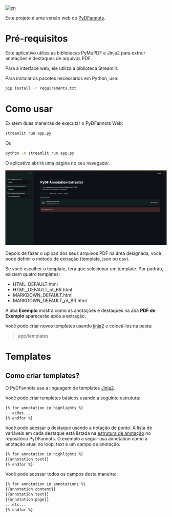 [![en](https://img.shields.io/badge/lang-en-red.svg)](README.md)

Este projeto é uma versão web do [PyDFannots](https://github.com/pho-souza/PyDFannots/).

# Pré-requisitos

Este aplicativo utiliza as bibliotecas PyMuPDF e Jinja2 para extrair anotações e destaques de arquivos PDF.

Para a interface web, ele utiliza a biblioteca Streamlit.

Para instalar os pacotes necessários em Python, use:

```bash
pip install -r requirements.txt
```

# Como usar

Existem duas maneiras de executar o PyDFannots Web:

```bash
streamlit run app.py
```

Ou

```bash
python -m streamlit run app.py
```

O aplicativo abrirá uma página no seu navegador.

![Página inicial do seu caminho](imgs/pydf_annots_home_page.png)

Depois de fazer o upload dos seus arquivos PDF na área designada, você pode definir o método de extração (template, json ou csv).

Se você escolher o template, terá que selecionar um template. Por padrão, existem quatro templates:
- HTML_DEFAULT.html
- HTML_DEFAULT_pt_BR.html
- MARKDOWN_DEFAULT.html
- MARKDOWN_DEFAULT_pt_BR.html

A aba **Exemplo** mostra como as anotações e destaques na aba **PDF de Exemplo** aparecerão após a extração.

Você pode criar novos templates usando [jinja2](https://jinja.palletsprojects.com/en/3.1.x/) e colocá-los na pasta:

> app/templates

# Templates

## Como criar templates?

O PyDFannots usa a linguagem de templates [Jinja2](https://jinja.palletsprojects.com/en/3.1.x/).

Você pode criar templates básicos usando a seguinte estrutura:

```jinja2
{% for annotation in highlights %}
...ações...
{% endfor %}
```

Você pode acessar o destaque usando a notação de ponto. A lista de variáveis em cada destaque está listada na [estrutura de anotação](https://github.com/pho-souza/PyDFannots/blob/main/doc/Annotation_Structure.md) no repositório PyDFannots.
O exemplo a seguir usa annotation como a anotação atual no loop. text é um campo de anotação.

```jinja2
{% for annotation in highlights %}
{{annotation.text}}
{% endfor %}
```

Você pode acessar todos os campos desta maneira:

```jinja2
{% for annotation in annotations %}
{{annotation.content}}
{{annotation.text}}
{{annotation.page}}
...etc...
{% endfor %}
```
